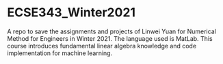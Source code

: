 # ECSE343_Winter2021
A repo to save the assignments and projects of Linwei Yuan for Numerical Method for Engineers in Winter 2021. The language used is MatLab. This course introduces fundamental linear algebra knowledge and code implementation for machine learning.
